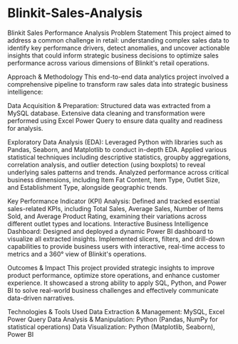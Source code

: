 # Blinkit-Sales-Analysis
Blinkit Sales Performance Analysis
Problem Statement
This project aimed to address a common challenge in retail: understanding complex sales data to identify key performance drivers, detect anomalies, and uncover actionable insights that could inform strategic business decisions to optimize sales performance across various dimensions of Blinkit's retail operations.

Approach & Methodology
This end-to-end data analytics project involved a comprehensive pipeline to transform raw sales data into strategic business intelligence:

Data Acquisition & Preparation:
Structured data was extracted from a MySQL database.
Extensive data cleaning and transformation were performed using Excel Power Query to ensure data quality and readiness for analysis.

Exploratory Data Analysis (EDA):
Leveraged Python with libraries such as Pandas, Seaborn, and Matplotlib to conduct in-depth EDA.
Applied various statistical techniques including descriptive statistics, groupby aggregations, correlation analysis, and outlier detection (using boxplots) to reveal underlying sales patterns and trends.
Analyzed performance across critical business dimensions, including Item Fat Content, Item Type, Outlet Size, and Establishment Type, alongside geographic trends.

Key Performance Indicator (KPI) Analysis:
Defined and tracked essential sales-related KPIs, including Total Sales, Average Sales, Number of Items Sold, and Average Product Rating, examining their variations across different outlet types and locations.
Interactive Business Intelligence Dashboard:
Designed and deployed a dynamic Power BI dashboard to visualize all extracted insights.
Implemented slicers, filters, and drill-down capabilities to provide business users with interactive, real-time access to metrics and a 360° view of Blinkit's operations.

Outcomes & Impact
This project provided strategic insights to improve product performance, optimize store operations, and enhance customer experience. It showcased a strong ability to apply SQL, Python, and Power BI to solve real-world business challenges and effectively communicate data-driven narratives.

Technologies & Tools Used
Data Extraction & Management: MySQL, Excel Power Query
Data Analysis & Manipulation: Python (Pandas, NumPy for statistical operations)
Data Visualization: Python (Matplotlib, Seaborn), Power BI

